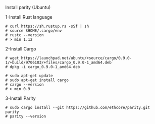 
Install parity (Ubuntu)

1-Install Rust language
```
# curl https://sh.rustup.rs -sSf | sh
# source $HOME/.cargo/env
# rustc --version
# > min 1.12
```


2-Install Cargo
```
# wget https://launchpad.net/ubuntu/+source/cargo/0.9.0-1/+build/9706103/+files/cargo_0.9.0-1_amd64.deb
# dpkg -i cargo_0.9.0-1_amd64.deb

# sudo apt-get update
# sudo apt-get install cargo
# cargo --version
# > min 0.9
```


3-Install Parity
```
# sudo cargo install --git https://github.com/ethcore/parity.git parity
# parity --version
```

